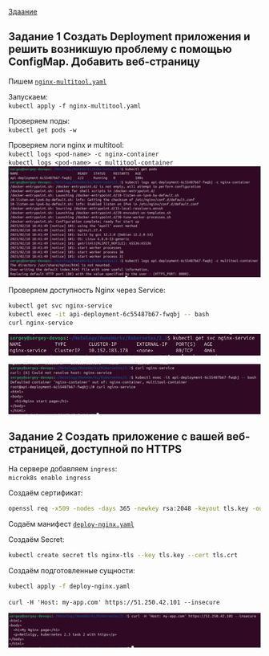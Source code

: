 [Здаание](https://github.com/netology-code/kuber-homeworks/blob/main/2.3/2.3.md)

## Задание 1 Создать Deployment приложения и решить возникшую проблему с помощью ConfigMap. Добавить веб-страницу

Пишем [`nginx-multitool.yaml`](nginx-multitool.yaml)

Запускаем:  
`kubectl apply -f nginx-multitool.yaml`  

Проверяем поды:  
`kubectl get pods -w`

Проверяем логи nginx и multitool:  
`kubectl logs <pod-name> -c nginx-container`  
`kubectl logs <pod-name> -c multitool-container`  
![check pods and logs](images/image01.png)

Проверяем доступность Nginx через Service:

```bash
kubectl get svc nginx-service
kubectl exec -it api-deployment-6c55487b67-fwqbj -- bash
curl nginx-service
```
![nginx-service](images/image02.png)

![curl](images/image03.png)

## Задание 2 Создать приложение с вашей веб-страницей, доступной по HTTPS

На сервере добавляем `ingress`:  
`microk8s enable ingress`

Создаём сертификат:
```bash
openssl req -x509 -nodes -days 365 -newkey rsa:2048 -keyout tls.key -out tls.crt -subj "/CN=my-app.com"
```

Содаём манифест [`deploy-nginx.yaml`](deploy-nginx.yaml)

Создаём Secret:

```bash
kubectl create secret tls nginx-tls --key tls.key --cert tls.crt
```

Создаём подготовленные сущности:  
```bash
kubectl apply -f deploy-nginx.yaml
```

`curl -H 'Host: my-app.com' https://51.250.42.101 --insecure`

![curl https](images/image04.png)
